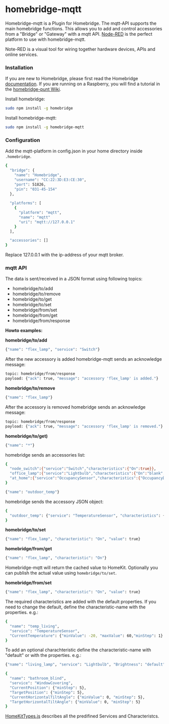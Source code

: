 # homebridge-mqtt
Homebridge-mqtt is a Plugin for Homebridge. The mqtt-API supports the main homebridge functions. This allows you to add and control accessories from a "Bridge" or "Gateway" with a mqtt API. [Node-RED](http://nodered.org/) is the perfect platform to use with homebridge-mqtt.

Note-RED is a visual tool for wiring together hardware devices, APIs and online services.

### Installation

If you are new to Homebridge, please first read the Homebridge [documentation](https://www.npmjs.com/package/homebridge).
If you are running on a Raspberry, you will find a tutorial in the [homebridge-punt Wiki](https://github.com/cflurin/homebridge-punt/wiki/Running-Homebridge-on-a-Raspberry-Pi).

Install homebridge:
```sh
sudo npm install -g homebridge
```
Install homebridge-mqtt:
```sh
sudo npm install -g homebridge-mqtt
```

### Configuration
Add the mqtt-platform in config.json in your home directory inside `.homebridge`.

```sh
{
  "bridge": {
    "name": "Homebridge",
    "username": "CC:22:3D:E3:CE:30",
    "port": 51826,
    "pin": "031-45-154"
  },
  
  "platforms": [
    {
      "platform": "mqtt",
      "name": "mqtt"
      "uri": "mqtt://127.0.0.1"
    }
  ],           

  "accessories": []
}
```

Replace 127.0.0.1 with the ip-address of your mqtt broker.

### mqtt API

The data is sent/received in a JSON format using following topics:


* homebridge/to/add
* homebridge/to/remove
* homebridge/to/get
* homebridge/to/set
* homebridge/from/set
* homebridge/from/get
* homebridge/from/response


**Howto examples:**

**homebridge/to/add**

```sh
{"name": "flex_lamp", "service": "Switch"}
```

After the new accessory is added homebridge-mqtt sends an acknowledge message:

```sh
topic: homebridge/from/response
payload: {"ack": true, "message": "accessory 'flex_lamp' is added."}
```

**homebridge/to/remove**

```sh
{"name": "flex_lamp"}
```

After the accessory is removed homebridge sends an acknowledge message:

```sh
topic: homebridge/from/response
payload: {"ack": true, "message": "accessory 'flex_lamp' is removed."}
```

**homebridge/to/get)**

```sh
{"name": "*"}
```

homebridge sends an accessories list:

```sh
{
  "node_switch":{"service":"Switch","characteristics":{"On":true}},
  "office_lamp":{"service":"Lightbulb","characteristics":{"On":"blank","Brightness":65}},
  "at_home":{"service":"OccupancySensor","characteristics":{"OccupancyDetected":1}}
}
```

```sh
{"name": "outdoor_temp"}
```

homebridge sends the accessory JSON object:

```sh
{
  "outdoor_temp": {"service": "TemperatureSensor", "characteristics": {"CurrentTemperature": "13.4"}}
}
```

**homebridge/to/set**

```sh
{"name": "flex_lamp", "characteristic": "On", "value": true}
```

**homebridge/from/get**

```sh
{"name": "flex_lamp", "characteristic": "On"}
```

Homebridge-mqtt will return the cached value to HomeKit. Optionally you can publish the actual value using
`homebridge/to/set`.

**homebridge/from/set**

```sh
{"name": "flex_lamp", "characteristic": "On", "value": true}
```

The required characteristics are added with the default properties. If you need to change the default, define the characteristic-name with the properties. e.g.:

```sh
{
  "name": "temp_living",
  "service": "TemperatureSensor",
  "CurrentTemperature": {"minValue": -20, "maxValue": 60,"minStep": 1}
}
```

To add an optional charachteristic define the characteristic-name with "default" or with the properties. e.g.:

```sh
{"name": "living_lamp", "service": "Lightbulb", "Brightness": "default"}
```

```sh
{
  "name": "bathroom_blind",
  "service": "WindowCovering",
  "CurrentPosition": {"minStep": 5},
  "TargetPosition": {"minStep": 5},
  "CurrentHorizontalTiltAngle": {"minValue": 0, "minStep": 5},
  "TargetHorizontalTiltAngle": {"minValue": 0, "minStep": 5}
}

```

[HomeKitTypes.js](https://github.com/KhaosT/HAP-NodeJS/blob/master/lib/gen/HomeKitTypes.js) describes all the predifined Services and Characteristcs.

